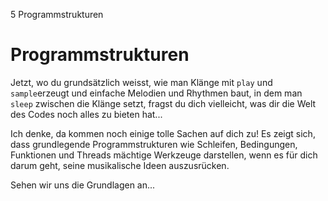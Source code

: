 5 Programmstrukturen

# Programmstrukturen

Jetzt, wo du grundsätzlich weisst, wie man Klänge mit `play` und `sample`erzeugt und einfache Melodien und Rhythmen baut, in dem man `sleep` zwischen die Klänge setzt, fragst du dich vielleicht, was dir die Welt des Codes noch alles zu bieten hat...

Ich denke, da kommen noch einige tolle Sachen auf dich zu! Es zeigt sich, dass grundlegende Programmstrukturen wie Schleifen, Bedingungen, Funktionen und Threads mächtige Werkzeuge darstellen, wenn es für dich darum geht, seine musikalische Ideen auszusrücken.

Sehen wir uns die Grundlagen an...

